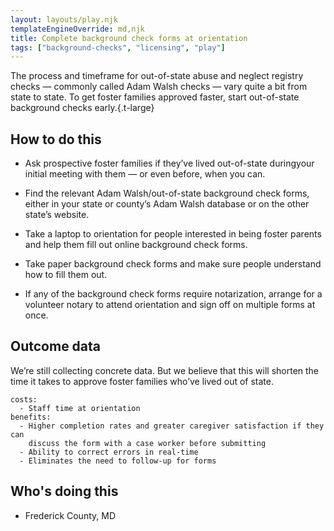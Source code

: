 ```yaml
---
layout: layouts/play.njk
templateEngineOverride: md,njk
title: Complete background check forms at orientation
tags: ["background-checks", "licensing", "play"]
---
```


The process and timeframe for out-of-state abuse and neglect registry checks — commonly called Adam Walsh checks — vary quite a bit from state to state. To get foster families approved faster, start out-of-state background checks early.{.t-large}

## How to do this

* Ask prospective foster families if they’ve lived out-of-state duringyour initial meeting with them — or even before, when you can.

* Find the relevant Adam Walsh/out-of-state background check forms, either in your state or county’s Adam Walsh database or on the other state’s website.

* Take a laptop to orientation for people interested in being foster parents and help them fill out online background check forms.

* Take paper background check forms and make sure people understand how to fill them out.

* If any of the background check forms require notarization, arrange for a volunteer notary to attend orientation and sign off on multiple forms at once.

## Outcome data

We’re still collecting concrete data. But we believe that this will shorten the time it takes to approve foster families who’ve lived out of state.


    costs:
      - Staff time at orientation
    benefits:
      - Higher completion rates and greater caregiver satisfaction if they can
        discuss the form with a case worker before submitting
      - Ability to correct errors in real-time
      - Eliminates the need to follow-up for forms

## Who's doing this

- Frederick County, MD